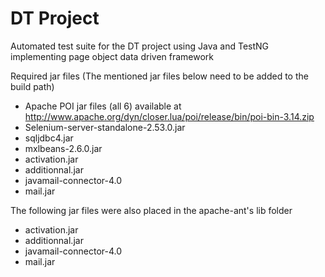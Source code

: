 # DT Project
Automated test suite for the DT project using Java and TestNG implementing page object data driven framework

Required jar files (The mentioned jar files below need to be added to the build path)

* Apache POI jar files (all 6) available at http://www.apache.org/dyn/closer.lua/poi/release/bin/poi-bin-3.14.zip
* Selenium-server-standalone-2.53.0.jar
* sqljdbc4.jar
* mxlbeans-2.6.0.jar
* activation.jar
* additionnal.jar
* javamail-connector-4.0
* mail.jar
  
The following jar files were also placed in the apache-ant's lib folder
* activation.jar
* additionnal.jar
* javamail-connector-4.0
* mail.jar
